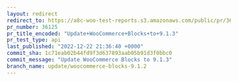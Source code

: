 ```yaml
---
layout: redirect
redirect_to: https://a8c-woo-test-reports.s3.amazonaws.com/public/pr/36125/api/index.html
pr_number: 36125
pr_title_encoded: "Update+WooCommerce+Blocks+to+9.1.3"
pr_test_type: api
last_published: "2022-12-22 21:36:40 +0000"
commit_sha: 1c71eab02b44fd9f3d637893aab05b91d3f0bbc0
commit_message: "Update WooCommerce Blocks to 9.1.3"
branch_name: update/woocommerce-blocks-9.1.2
---
```

